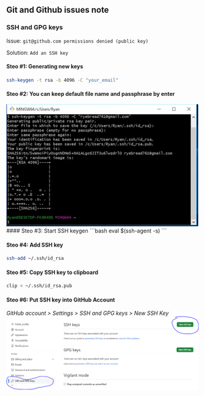 ## Git and Github issues note

### SSH and GPG keys

Issue:  `git@github.com permissions denied (public key)`

Solution: `Add an SSH key`

#### Steo #1: Generating new keys
```bash
ssh-keygen -t rsa -b 4096 -C "your_email"
```
#### Steo #2: You can keep default file name and passphrase by enter 
<img src="newkey.PNG">
#### Steo #3: Start SSH keygen
```bash
eval $(ssh-agent -s)
```

#### Steo #4: Add SSH key
```bash
ssh-add ~/.ssh/id_rsa
```

#### Steo #5: Copy SSH key to clipboard
```bash
clip < ~/.ssh/id_rsa.pub
```

#### Steo #6: Put SSH key into GitHub Account

<i> GitHub account > Settings > SSH and GPG keys > New SSH Key<i>
<img src="github.PNG">
